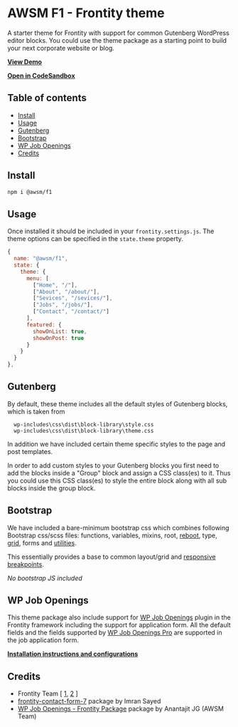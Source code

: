 
# AWSM F1 - Frontity theme

A starter theme for Frontity with support for common Gutenberg WordPress editor blocks. You could use the theme package as a starting point to build your next corporate website or blog.

**[View Demo](https://awsm-theme.vercel.app/)**

**[Open in CodeSandbox](https://githubbox.com/awsmin/f1)**

## Table of contents

<!-- toc -->

- [Install](#install)
- [Usage](#usage)
- [Gutenberg](#gutenberg)
- [Bootstrap](#bootstrap)
- [WP Job Openings](#wp-job-openings)
- [Credits](#credits)


<!-- tocstop -->

## Install

```sh
npm i @awsm/f1
```

## Usage

Once installed it should be included in your `frontity.settings.js`.
The theme options can be specified in the `state.theme` property.

```javascript
{
  name: "@awsm/f1",
  state: {
    theme: {
      menu: [
        ["Home", "/"],
        ["About", "/about/"],
        ["Sevices", "/sevices/"],
        ["Jobs", "/jobs/"],
        ["Contact", "/contact/"]
      ],
      featured: {
        showOnList: true,
        showOnPost: true
      }
    }
  }
},
```
## Gutenberg

By default, these theme includes all the default styles of Gutenberg blocks, which is taken from  

      wp-includes\css\dist\block-library\style.css
      wp-includes\css\dist\block-library\theme.css

In addition we have included certain theme specific styles to the page and post templates.

In order to add custom styles to your Gutenberg blocks you first need to add the blocks inside a "Group" block and assign a CSS class(es) to it. Thus you could use this CSS class(es) to style the entire block along with all sub blocks inside the group block. 

## Bootstrap

We have included a bare-minimum bootstrap css which combines following Bootstrap css/scss files: functions, variables, mixins, root, [reboot](https://getbootstrap.com/docs/4.0/content/reboot/), type, [grid](https://getbootstrap.com/docs/4.0/layout/grid/), forms and [utilities](https://getbootstrap.com/docs/4.0/utilities/borders/).

This essentially provides a base to common layout/grid and  [responsive breakpoints](https://getbootstrap.com/docs/4.0/layout/overview/#responsive-breakpoints).

_No bootstrap JS included_

## WP Job Openings

This theme package also include support for [WP Job Openings](https://wordpress.org/plugins/wp-job-openings/) plugin in the Frontity framework including the support for application form. All the default fields and the fields supported by [WP Job Openings Pro](https://awsm.in/get/wpjo-pro/) are supported in the job application form.

**[Installation instructions and configurations](https://github.com/awsmin/frontity-wp-job-openings#readme)**

## Credits
- Frontity Team [ [1](https://frontity.org/blog/how-to-create-a-react-theme-in-30-minutes/), [2](https://docs.frontity.org/guides/understanding-mars-theme-1) ]
- [frontity-contact-form-7](https://github.com/imranhsayed/frontity-contact-form-7) package by Imran Sayed
- [WP Job Openings - Frontity Package](https://github.com/awsmin/frontity-wp-job-openings) package by Anantajit JG (AWSM Team)